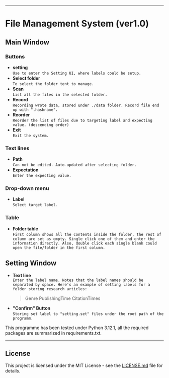 ***
# File Management System (ver1.0)

## Main Window  
### Buttons
- **setting**  
`Use to enter the Setting UI, where labels could be setup.`
- **Select folder**  
`To select the folder tent to manage.`
- **Scan**  
`List all the files in the selected folder.`
- **Record**  
`Recording wrote data, stored under ./data folder. Record file end up with ".hashname".`
- **Reorder**  
`Reorder the list of files due to targeting label and expecting value. (descending order)`
- **Exit**  
`Exit the system.`
### Text lines
- **Path**  
`Can not be edited. Auto-updated after selecting folder.`
- **Expectation**  
`Enter the expecting value.`
### Drop-down menu
- **Label**  
`Select target label.`
### Table
- **Folder table**  
`First column shows all the contents inside the folder, the rest of column are set as empty. Single click one of them and enter the information directly. Also, double click each single blank could open the file/folder in the first column.`

## Setting Window
- **Text line**  
`Enter the label name. Notes that the label names should be separated by space. Here's an example of setting labels for a folder storing research articles: `
    >Genre PublishingTime CitationTimes
- **"Confirm" Button**  
`Storing set label to "setting.set" files under the root path of the programm.`

This programme has been tested under Python 3.12.1, all the required packages are summarized in requirements.txt. 

---
## License
This project is licensed under the MIT License - see the [LICENSE.md](LICENSE.md) file for details.
